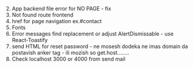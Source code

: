 2. App backend file error for NO PAGE - fix
3. Not found route frontend
4. href for page navigation ex.#contact
5. Fonts
6. Error messages find replacement or adjust AlertDismissable - use React-Toastify
7. send HTML for reset password - ne mosesh dodeka ne imas domain da postavish anker tag - ili mozish so get.host........
8. Check localhost 3000 or 4000 from send mail
